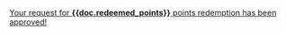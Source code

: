 <p><a href="../../rewards/redeem-request">Your request for <strong>{{doc.redeemed_points}}</strong> points redemption has been approved!</a></p>

